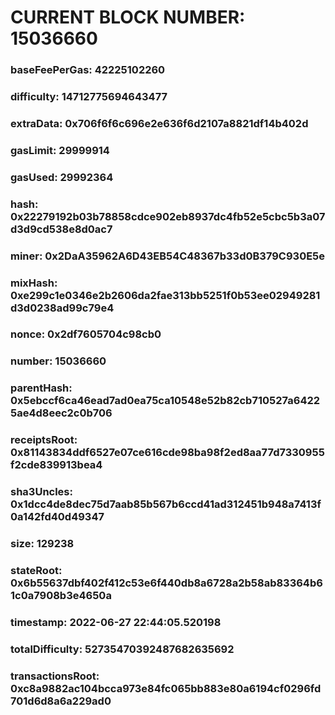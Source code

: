# CURRENT BLOCK NUMBER: 15036660

### baseFeePerGas: 42225102260
### difficulty: 14712775694643477
### extraData: 0x706f6f6c696e2e636f6d2107a8821df14b402d
### gasLimit: 29999914
### gasUsed: 29992364
### hash: 0x22279192b03b78858cdce902eb8937dc4fb52e5cbc5b3a07d3d9cd538e8d0ac7
### miner: 0x2DaA35962A6D43EB54C48367b33d0B379C930E5e
### mixHash: 0xe299c1e0346e2b2606da2fae313bb5251f0b53ee02949281d3d0238ad99c79e4
### nonce: 0x2df7605704c98cb0
### number: 15036660
### parentHash: 0x5ebccf6ca46ead7ad0ea75ca10548e52b82cb710527a64225ae4d8eec2c0b706
### receiptsRoot: 0x81143834ddf6527e07ce616cde98ba98f2ed8aa77d7330955f2cde839913bea4
### sha3Uncles: 0x1dcc4de8dec75d7aab85b567b6ccd41ad312451b948a7413f0a142fd40d49347
### size: 129238
### stateRoot: 0x6b55637dbf402f412c53e6f440db8a6728a2b58ab83364b61c0a7908b3e4650a
### timestamp: 2022-06-27 22:44:05.520198
### totalDifficulty: 52735470392487682635692
### transactionsRoot: 0xc8a9882ac104bcca973e84fc065bb883e80a6194cf0296fd701d6d8a6a229ad0
